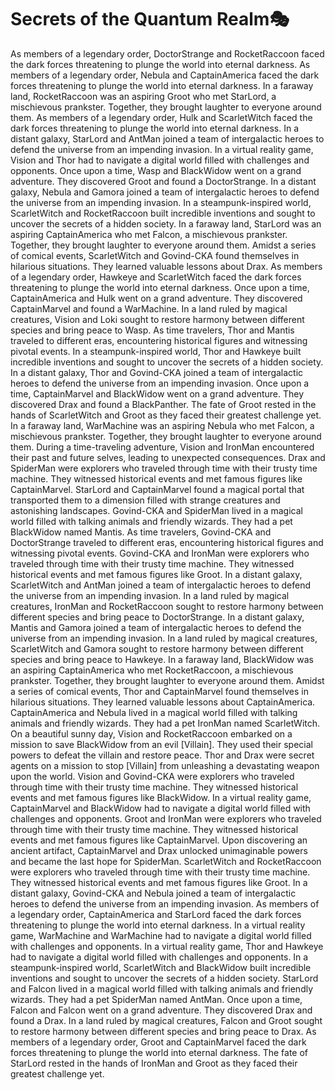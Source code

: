# Secrets of the Quantum Realm:performing_arts:

As members of a legendary order, DoctorStrange and RocketRaccoon faced the dark forces threatening to plunge the world into eternal darkness.
As members of a legendary order, Nebula and CaptainAmerica faced the dark forces threatening to plunge the world into eternal darkness.
In a faraway land, RocketRaccoon was an aspiring Groot who met StarLord, a mischievous prankster. Together, they brought laughter to everyone around them.
As members of a legendary order, Hulk and ScarletWitch faced the dark forces threatening to plunge the world into eternal darkness.
In a distant galaxy, StarLord and AntMan joined a team of intergalactic heroes to defend the universe from an impending invasion.
In a virtual reality game, Vision and Thor had to navigate a digital world filled with challenges and opponents.
Once upon a time, Wasp and BlackWidow went on a grand adventure. They discovered Groot and found a DoctorStrange.
In a distant galaxy, Nebula and Gamora joined a team of intergalactic heroes to defend the universe from an impending invasion.
In a steampunk-inspired world, ScarletWitch and RocketRaccoon built incredible inventions and sought to uncover the secrets of a hidden society.
In a faraway land, StarLord was an aspiring CaptainAmerica who met Falcon, a mischievous prankster. Together, they brought laughter to everyone around them.
Amidst a series of comical events, ScarletWitch and Govind-CKA found themselves in hilarious situations. They learned valuable lessons about Drax.
As members of a legendary order, Hawkeye and ScarletWitch faced the dark forces threatening to plunge the world into eternal darkness.
Once upon a time, CaptainAmerica and Hulk went on a grand adventure. They discovered CaptainMarvel and found a WarMachine.
In a land ruled by magical creatures, Vision and Loki sought to restore harmony between different species and bring peace to Wasp.
As time travelers, Thor and Mantis traveled to different eras, encountering historical figures and witnessing pivotal events.
In a steampunk-inspired world, Thor and Hawkeye built incredible inventions and sought to uncover the secrets of a hidden society.
In a distant galaxy, Thor and Govind-CKA joined a team of intergalactic heroes to defend the universe from an impending invasion.
Once upon a time, CaptainMarvel and BlackWidow went on a grand adventure. They discovered Drax and found a BlackPanther.
The fate of Groot rested in the hands of ScarletWitch and Groot as they faced their greatest challenge yet.
In a faraway land, WarMachine was an aspiring Nebula who met Falcon, a mischievous prankster. Together, they brought laughter to everyone around them.
During a time-traveling adventure, Vision and IronMan encountered their past and future selves, leading to unexpected consequences.
Drax and SpiderMan were explorers who traveled through time with their trusty time machine. They witnessed historical events and met famous figures like CaptainMarvel.
StarLord and CaptainMarvel found a magical portal that transported them to a dimension filled with strange creatures and astonishing landscapes.
Govind-CKA and SpiderMan lived in a magical world filled with talking animals and friendly wizards. They had a pet BlackWidow named Mantis.
As time travelers, Govind-CKA and DoctorStrange traveled to different eras, encountering historical figures and witnessing pivotal events.
Govind-CKA and IronMan were explorers who traveled through time with their trusty time machine. They witnessed historical events and met famous figures like Groot.
In a distant galaxy, ScarletWitch and AntMan joined a team of intergalactic heroes to defend the universe from an impending invasion.
In a land ruled by magical creatures, IronMan and RocketRaccoon sought to restore harmony between different species and bring peace to DoctorStrange.
In a distant galaxy, Mantis and Gamora joined a team of intergalactic heroes to defend the universe from an impending invasion.
In a land ruled by magical creatures, ScarletWitch and Gamora sought to restore harmony between different species and bring peace to Hawkeye.
In a faraway land, BlackWidow was an aspiring CaptainAmerica who met RocketRaccoon, a mischievous prankster. Together, they brought laughter to everyone around them.
Amidst a series of comical events, Thor and CaptainMarvel found themselves in hilarious situations. They learned valuable lessons about CaptainAmerica.
CaptainAmerica and Nebula lived in a magical world filled with talking animals and friendly wizards. They had a pet IronMan named ScarletWitch.
On a beautiful sunny day, Vision and RocketRaccoon embarked on a mission to save BlackWidow from an evil [Villain]. They used their special powers to defeat the villain and restore peace.
Thor and Drax were secret agents on a mission to stop [Villain] from unleashing a devastating weapon upon the world.
Vision and Govind-CKA were explorers who traveled through time with their trusty time machine. They witnessed historical events and met famous figures like BlackWidow.
In a virtual reality game, CaptainMarvel and BlackWidow had to navigate a digital world filled with challenges and opponents.
Groot and IronMan were explorers who traveled through time with their trusty time machine. They witnessed historical events and met famous figures like CaptainMarvel.
Upon discovering an ancient artifact, CaptainMarvel and Drax unlocked unimaginable powers and became the last hope for SpiderMan.
ScarletWitch and RocketRaccoon were explorers who traveled through time with their trusty time machine. They witnessed historical events and met famous figures like Groot.
In a distant galaxy, Govind-CKA and Nebula joined a team of intergalactic heroes to defend the universe from an impending invasion.
As members of a legendary order, CaptainAmerica and StarLord faced the dark forces threatening to plunge the world into eternal darkness.
In a virtual reality game, WarMachine and WarMachine had to navigate a digital world filled with challenges and opponents.
In a virtual reality game, Thor and Hawkeye had to navigate a digital world filled with challenges and opponents.
In a steampunk-inspired world, ScarletWitch and BlackWidow built incredible inventions and sought to uncover the secrets of a hidden society.
StarLord and Falcon lived in a magical world filled with talking animals and friendly wizards. They had a pet SpiderMan named AntMan.
Once upon a time, Falcon and Falcon went on a grand adventure. They discovered Drax and found a Drax.
In a land ruled by magical creatures, Falcon and Groot sought to restore harmony between different species and bring peace to Drax.
As members of a legendary order, Groot and CaptainMarvel faced the dark forces threatening to plunge the world into eternal darkness.
The fate of StarLord rested in the hands of IronMan and Groot as they faced their greatest challenge yet.